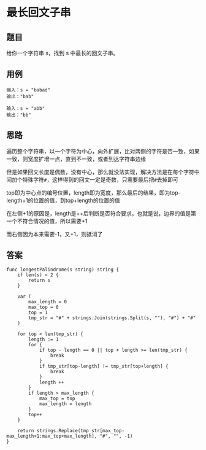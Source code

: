 # 最长回文子串

## 题目

给你一个字符串 s，找到 s 中最长的回文子串。

## 用例

```
输入：s = "babad"
输出："bab"

输入：s = "abb"
输出："bb"
```

## 思路

遍历整个字符串，以一个字符为中心，向外扩展，比对两侧的字符是否一致，如果一致，则宽度扩增一点，直到不一致，或者到达字符串边缘

但是如果回文长度是偶数，没有中心，那么就没法实现，解决方法是在每个字符中间加个特殊字符`#`，这样得到的回文一定是奇数，只需要最后把`#`去掉即可

top即为中心点的编号位置，length即为宽度，那么最后的结果，即为top-length+1的位置的值，到top+length的位置的值

在左侧+1的原因是，length是++后判断是否符合要求，也就是说，边界的值是第一个不符合情况的值，所以需要+1

而右侧因为本来需要-1，又+1，则抵消了

## 答案

```
func longestPalindrome(s string) string {
    if len(s) < 2 {
        return s
    }

    var (
        max_length = 0
        max_top = 0
        top = 1
        tmp_str = "#" + strings.Join(strings.Split(s, ""), "#") + "#"
    )

    for top < len(tmp_str) {
        length := 1
        for {
            if top - length == 0 || top + length >= len(tmp_str) {
                break
            }
            if tmp_str[top-length] != tmp_str[top+length] {
                break
            }
            length ++
        }
        if length > max_length {
            max_top = top
            max_length = length
        }
        top++
    }
 
    return strings.Replace(tmp_str[max_top-max_length+1:max_top+max_length], "#", "", -1)
}
```